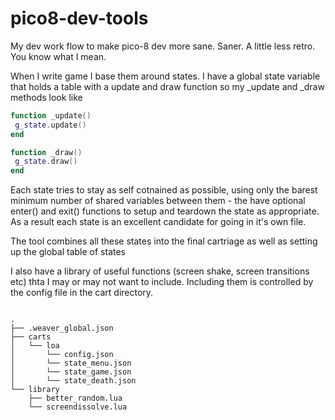 # pico8-dev-tools
My dev work flow to make pico-8 dev more sane.  Saner.  A little less retro.  You know what I mean.

When I write game I base them around states.  I have a global state variable that holds a table with a update and draw function so my _update and _draw methods look like

```lua
function _update()
 g_state.update()
end

function _draw()
 g_state.draw()
end
```

Each state tries to stay as self cotnained as possible, using only the barest minimum number of shared variables between them - the have optional enter() and exit() functions to setup and teardown the state as appropriate.  As a result each state is an excellent candidate for going in it's own file.

The tool combines all these states into the final cartriage as well as setting up the global table of states

I also have a library of useful functions (screen shake, screen transitions etc) thta I may or may not want to include.  Including them is controlled by the config file in the cart directory.

```

.
├── .weaver_global.json
├── carts
│   └── loa
│       └── config.json
│       └── state_menu.json
│       └── state_game.json
│       └── state_death.json
└── library
    ├── better_random.lua
    └── screendissolve.lua
```


